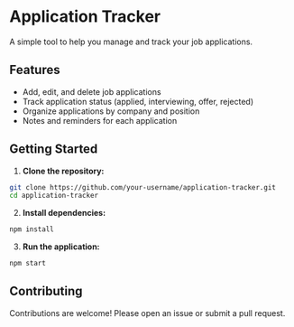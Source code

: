 # Application Tracker

A simple tool to help you manage and track your job applications.

## Features

- Add, edit, and delete job applications
- Track application status (applied, interviewing, offer, rejected)
- Organize applications by company and position
- Notes and reminders for each application

## Getting Started

1. **Clone the repository:**

```bash
git clone https://github.com/your-username/application-tracker.git
cd application-tracker
```

2. **Install dependencies:**

```bash
npm install
```

3. **Run the application:**

```bash
npm start
```

## Contributing

Contributions are welcome! Please open an issue or submit a pull request.

